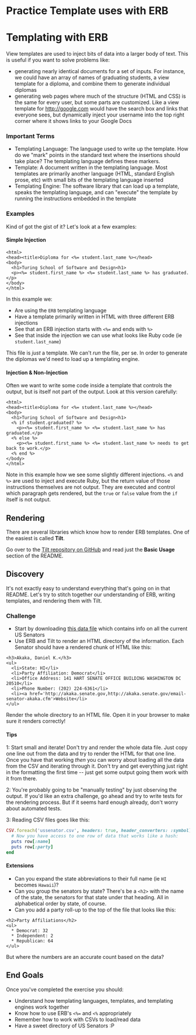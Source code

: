 # Practice Template uses with ERB

# Templating with ERB

View templates are used to inject bits of data into a larger body of text. This
is useful if you want to solve problems like:

* generating nearly identical documents for a set of inputs. For instance, we
could have an array of names of graduating students, a view template for a diploma,
and combine them to generate individual diplomas
* generating web pages where much of the structure (HTML and CSS) is the same
for every user, but some parts are customized. Like a view template for http://google.com
would have the search box and links that everyone sees, but dynamically inject your
username into the top right corner where it shows links to your Google Docs

### Important Terms

* Templating Language: The language used to write up the template. How do we "mark"
points in the standard text where the insertions should take place? The templating
language defines these markers.
* Template: A document written in the templating language. Most templates are primarily
another language (HTML, standard English prose, etc) with small bits of the templating
language inserted
* Templating Engine: The software library that can load up a template, speaks the
templating language, and can "execute" the template by running the instructions
embedded in the template

### Examples

Kind of got the gist of it? Let's look at a few examples:

#### Simple Injection

```erb
<html>
<head><title>Diploma for <%= student.last_name %></head>
<body>
  <h1>Turing School of Software and Design<h1>
  <p><%= student.first_name %> <%= student.last_name %> has graduated.</p>
</body>
</html>
```

In this example we:

* Are using the `ERB` templating language
* Have a template primarily written in HTML with three different ERB injections
* See that an ERB injection starts with `<%=` and ends with `%>`
* See that inside the injection we can use what looks like Ruby code (ie `student.last_name`)

This file is *just* a template. We can't *run* the file, per se. In order to generate
the diplomas we'd need to load up a templating engine.

#### Injection & Non-Injection

Often we want to write some code inside a template that controls the output, but
is itself not part of the output. Look at this version carefully:

```erb
<html>
<head><title>Diploma for <%= student.last_name %></head>
<body>
  <h1>Turing School of Software and Design<h1>
  <% if student.graduated? %>
    <p><%= student.first_name %> <%= student.last_name %> has graduated.</p>
  <% else %>
    <p><%= student.first_name %> <%= student.last_name %> needs to get back to work.</p>
  <% end %>
</body>
</html>
```

Note in this example how we see some slightly different injections. `<%` and `%>`
are used to inject and execute Ruby, but the return value of those instructions
themselves are not output. They are executed and control which paragraph gets
rendered, but the `true` or `false` value from the `if` itself is not output.

## Rendering

There are several libraries which know how to render ERB templates. One of the
easiest is called **Tilt**.

Go over to the [Tilt repository on GitHub](https://github.com/rtomayko/tilt) and
read just the **Basic Usage** section of the README.

## Discovery

It's not exactly easy to understand everything that's going on in that README.
Let's try to stitch together our understanding of ERB, writing templates, and
rendering them with Tilt.

### Challenge

* Start by downloading [this data file](https://www.aggdata.com/download_sample.php?file=ussenator.csv) which contains info on all the current US Senators
* Use ERB and Tilt to render an HTML directory of the information. Each Senator
should have a rendered chunk of HTML like this:

```
<h3>Akaka, Daniel K.</h3>
<ul>
  <li>State: HI</li>
  <li>Party Affiliation: Democrat</li>
  <li>Office Address: 141 HART SENATE OFFICE BUILDING WASHINGTON DC 20510</li>
  <li>Phone Number: (202) 224-6361</li>
  <li><a href='http://akaka.senate.gov,http://akaka.senate.gov/email-senator-akaka.cfm'>Website</li>
</ul>
```

Render the whole directory to an HTML file. Open it in your browser to make sure
it renders correctly!

#### Tips

1: Start small and iterate! Don't try and render the whole data file. Just copy one line out from the data and try to render the HTML for that one line. Once you have that working *then* you can worry about loading all the data from the CSV and iterating through it. Don't try and get everything just right in the formatting the first time -- just get some output going them work with it from there.

2: You're probably going to be "manually testing" by just observing the output. If you'd like an extra challenge, go ahead and try to write tests for the rendering process. But if it seems hard enough already, don't worry about automated tests.

3: Reading CSV files goes like this:

```ruby
CSV.foreach('ussenator.csv', headers: true, header_converters: :symbol) do |row|
  # Now you have access to one row of data that works like a hash:
  puts row[:name]
  puts row[:party]
end
```

#### Extensions

* Can you expand the state abbreviations to their full name (ie `HI` becomes `Hawaii`)?
* Can you group the senators by state? There's be a `<h2>` with the name of the state,
the senators for that state under that heading. All in alphabetical order by state, of course.
* Can you add a party roll-up to the top of the file that looks like this:

```
<h2>Party Affiliations</h2>
<ul>
  * Democrat: 32
  * Independent: 2
  * Republican: 64
</ul>
```

But where the numbers are an accurate count based on the data?

## End Goals

Once you've completed the exercise you should:

* Understand how templating languages, templates, and templating engines work together
* Know how to use ERB's `<%=` and `<%` appropriately
* Remember how to work with CSVs to load/read data
* Have a sweet directory of US Senators :P
